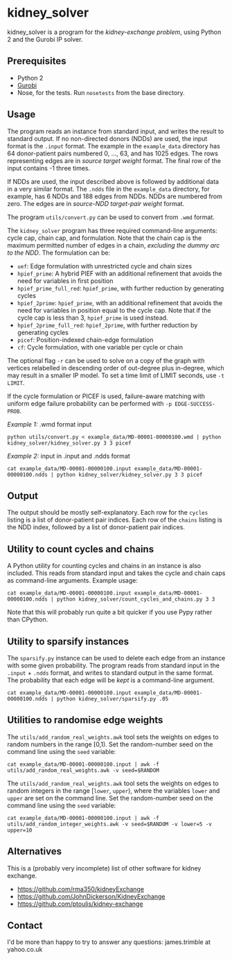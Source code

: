 # kidney\_solver

kidney\_solver is a program for the _kidney-exchange problem_, using Python 2 and the Gurobi IP solver.

## Prerequisites

- Python 2
- [Gurobi](http://www.gurobi.com)
- Nose, for the tests. Run ``nosetests`` from the base directory.

## Usage

The program reads an instance from standard input, and writes the result to standard output. If no non-directed donors (NDDs) are used, the input format is the `.input` format. The example in the `example_data` directory has 64 donor-patient pairs numbered 0, ..., 63, and has 1025 edges. The rows representing edges are in _source target weight_ format. The final row of the input contains -1 three times.

If NDDs are used, the input described above is followed by additional data in a very similar format. The `.ndds` file in the `example_data` directory, for example, has 6 NDDs and 188 edges from NDDs. NDDs are numbered from zero. The edges are in _source-NDD target-pair weight_ format.

The program `utils/convert.py` can be used to convert from `.wmd` format.

The `kidney_solver` program has three required command-line arguments: cycle cap, chain cap, and formulation. Note that the chain cap is the maximum permitted number of edges in a chain, _excluding the dummy arc to the NDD_. The formulation can be:

- ``uef``: Edge formulation with unrestricted cycle and chain sizes
- ``hpief_prime``: A hybrid PIEF with an additional refinement that avoids the need for variables in first position
- ``hpief_prime_full_red``: ``hpief_prime``, with further reduction by generating cycles
- ``hpief_2prime``: ``hpief_prime``, with an additional refinement that avoids the need for variables in position equal to the cycle cap. Note that if the cycle cap is less than 3, ``hpief_prime`` is used instead.
- ``hpief_2prime_full_red``: ``hpief_2prime``, with further reduction by generating cycles
- ``picef``: Position-indexed chain-edge formulation
- ``cf``: Cycle formulation, with one variable per cycle or chain

The optional flag `-r` can be used to solve on a copy of the graph with vertices relabelled in descending order of out-degree plus in-degree, which may result in a smaller IP model. To set a time limit of LIMIT seconds, use `-t LIMIT`.

If the cycle formulation or PICEF is used, failure-aware matching with uniform edge failure probability can be performed with `-p EDGE-SUCCESS-PROB`.

*Example 1:* .wmd format input

```
python utils/convert.py < example_data/MD-00001-00000100.wmd | python kidney_solver/kidney_solver.py 3 3 picef
```

*Example 2:* input in .input and .ndds format

```
cat example_data/MD-00001-00000100.input example_data/MD-00001-00000100.ndds | python kidney_solver/kidney_solver.py 3 3 picef
```

## Output

The output should be mostly self-explanatory. Each row for the `cycles` listing is a list of donor-patient pair indices. Each row of the `chains` listing is the NDD index, followed by a list of donor-patient pair indices.

## Utility to count cycles and chains

A Python utility for counting cycles and chains in an instance is also included. This reads from standard input and takes the cycle and chain caps as command-line arguments. Example usage:

```
cat example_data/MD-00001-00000100.input example_data/MD-00001-00000100.ndds | python kidney_solver/count_cycles_and_chains.py 3 3
```

Note that this will probably run quite a bit quicker if you use Pypy rather than CPython.

## Utility to sparsify instances

The `sparsify.py` instance can be used to delete each edge from an instance with some given probability. The program reads from standard input in the `.input` + `.ndds` format, and writes to standard output in the same format. The probability that each edge will be _kept_ is a command-line argument.

```
cat example_data/MD-00001-00000100.input example_data/MD-00001-00000100.ndds | python kidney_solver/sparsify.py .05
```

## Utilities to randomise edge weights

The `utils/add_random_real_weights.awk` tool sets the weights on edges to random numbers in the range [0,1). Set the random-number seed on the command line using the `seed` variable:

```
cat example_data/MD-00001-00000100.input | awk -f utils/add_random_real_weights.awk -v seed=$RANDOM
```

The `utils/add_random_real_weights.awk` tool sets the weights on edges to random integers in the range [`lower`, `upper`), where the variables `lower` and `upper` are set on the command line. Set the random-number seed on the command line using the `seed` variable:

```
cat example_data/MD-00001-00000100.input | awk -f utils/add_random_integer_weights.awk -v seed=$RANDOM -v lower=5 -v upper=10
```

## Alternatives

This is a (probably very incomplete) list of other software for kidney exchange.

- https://github.com/rma350/kidneyExchange
- https://github.com/JohnDickerson/KidneyExchange
- https://github.com/ptoulis/kidney-exchange

## Contact

I'd be more than happy to try to answer any questions: james.trimble at yahoo.co.uk

